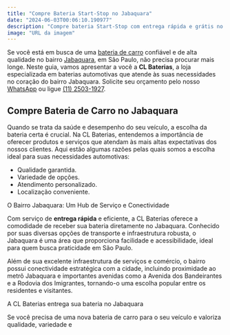 ```yaml
---
title: "Compre Bateria Start-Stop no Jabaquara"
date: "2024-06-03T00:06:10.190977"
description: "Compre bateria Start-Stop com entrega rápida e grátis no Jabaquara. CL Baterias!"
image: "URL da imagem"
---
```

Se você está em busca de uma [bateria de carro](https://www.clbaterias.com.br/bateria-de-carro) confiável e de alta qualidade no bairro <a href="https://www.google.com/maps/place/Jabaquara,+São+Paulo+-+SP/data=!4m2!3m1!1s0x94ce51b9d4821fa5:0x429c3f9bf14e2c1?sa=X&amp;ved=1t:242&amp;ictx=111" target="_blank" rel="noopener">Jabaquara</a>, em São Paulo, não precisa procurar mais longe. Neste guia, vamos apresentar a você a **CL Baterias**, a loja especializada em baterias automotivas que atende às suas necessidades no coração do bairro Jabaquara. Solicite seu orçamento pelo nosso [WhatsApp](https://api.whatsapp.com/send?phone=5511934986472) ou ligue [(11) 2503-1927](tel:+551125031927).

## Compre Bateria de Carro no Jabaquara

Quando se trata da saúde e desempenho do seu veículo, a escolha da bateria certa é crucial. Na CL Baterias, entendemos a importância de oferecer produtos e serviços que atendam às mais altas expectativas dos nossos clientes. Aqui estão algumas razões pelas quais somos a escolha ideal para suas necessidades automotivas:

* Qualidade garantida.
* Variedade de opções.
* Atendimento personalizado.
* Localização conveniente.

O Bairro Jabaquara: Um Hub de Serviço e Conectividade

Com serviço de **entrega rápida** e eficiente, a CL Baterias oferece a comodidade de receber sua bateria diretamente no Jabaquara. Conhecido por suas diversas opções de transporte e infraestrutura robusta, o Jabaquara é uma área que proporciona facilidade e acessibilidade, ideal para quem busca praticidade em São Paulo.

Além de sua excelente infraestrutura de serviços e comércio, o bairro possui conectividade estratégica com a cidade, incluindo proximidade ao metrô Jabaquara e importantes avenidas como a Avenida dos Bandeirantes e a Rodovia dos Imigrantes, tornando-o uma escolha popular entre os residentes e visitantes.

A CL Baterias entrega sua bateria no Jabaquara

Se você precisa de uma nova bateria de carro para o seu veículo e valoriza qualidade, variedade e
